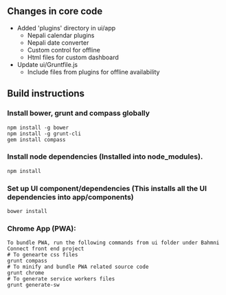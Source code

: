 ## Changes in core code
* Added 'plugins' directory in ui/app
    * Nepali calendar plugins
    * Nepali date converter
    * Custom control for offline
    * Html files for custom dashboard
* Update ui/Gruntfile.js
    * Include files from plugins for offline availability

## Build instructions
### Install bower, grunt and compass globally
    npm install -g bower
    npm install -g grunt-cli
    gem install compass

### Install node dependencies (Installed into node_modules).
    npm install

### Set up UI component/dependencies (This installs all the UI dependencies into app/components)
    bower install
    
### Chrome App (PWA):
    To bundle PWA, run the following commands from ui folder under Bahmni Connect front end project
    # To genearte css files
    grunt compass
    # To minify and bundle PWA related source code
    grunt chrome
    # To generate service workers files
    grunt generate-sw
